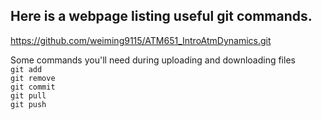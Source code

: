 ## Here is a webpage listing useful git commands.
https://github.com/weiming9115/ATM651_IntroAtmDynamics.git

Some commands you'll need during uploading and downloading files <br>
`git add`<br>
`git remove`<br>
`git commit`<br>
`git pull`<br>
`git push`<br>
